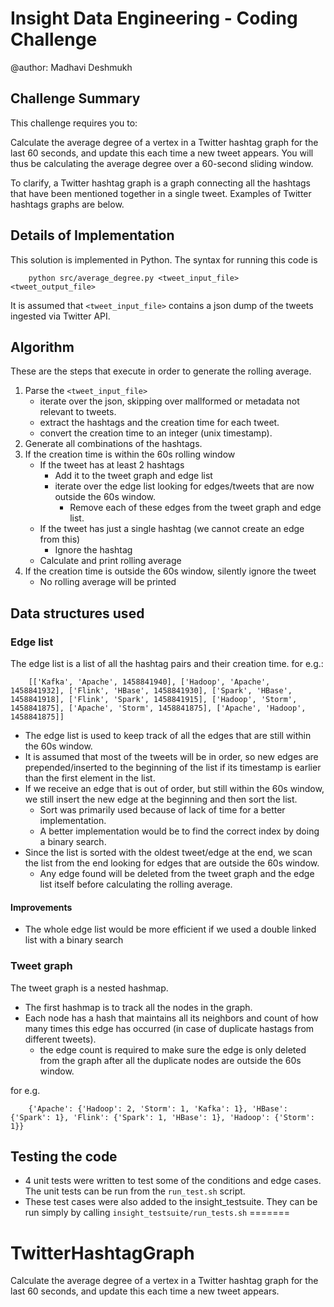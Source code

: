 Insight Data Engineering - Coding Challenge
===========================================================
@author: Madhavi Deshmukh 

## Challenge Summary

This challenge requires you to:

Calculate the average degree of a vertex in a Twitter hashtag graph for the last 60 seconds, and update this each time a new tweet appears.  You will thus be calculating the average degree over a 60-second sliding window.

To clarify, a Twitter hashtag graph is a graph connecting all the hashtags that have been mentioned together in a single tweet.  Examples of Twitter hashtags graphs are below.

## Details of Implementation

This solution is implemented in Python. The syntax for running this code is

```
    python src/average_degree.py <tweet_input_file> <tweet_output_file>
```

It is assumed that `<tweet_input_file>` contains a json dump of the tweets ingested via Twitter API.

## Algorithm

These are the steps that execute in order to generate the rolling average.

1. Parse the `<tweet_input_file>`
   - iterate over the json, skipping over mallformed or metadata not relevant to tweets.
   - extract the hashtags and the creation time for each tweet.
   - convert the creation time to an integer (unix timestamp).
2. Generate all combinations of the hashtags.
3. If the creation time is within the 60s rolling window
   - If the tweet has at least 2 hashtags
       - Add it to the tweet graph and edge list
       - iterate over the edge list looking for edges/tweets that are now outside the 60s window.
          - Remove each of these edges from the tweet graph and edge list.
   - If the tweet has just a single hashtag (we cannot create an edge from this)
       - Ignore the hashtag
   - Calculate and print rolling average
4. If the creation time is outside the 60s window, silently ignore the tweet
   - No rolling average will be printed

## Data structures used
### Edge list
The edge list is a list of all the hashtag pairs and their creation time. for e.g.:

```
    [['Kafka', 'Apache', 1458841940], ['Hadoop', 'Apache', 1458841932], ['Flink', 'HBase', 1458841930], ['Spark', 'HBase', 1458841918], ['Flink', 'Spark', 1458841915], ['Hadoop', 'Storm', 1458841875], ['Apache', 'Storm', 1458841875], ['Apache', 'Hadoop', 1458841875]]
```

- The edge list is used to keep track of all the edges that are still within the 60s window.
- It is assumed that most of the tweets will be in order, so new edges are prepended/inserted to the beginning of the list if its timestamp is earlier than the first element in the list.
- If we receive an edge that is out of order, but still within the 60s window, we still insert the new edge at the beginning and then sort the list.
    - Sort was primarily used because of lack of time for a better implementation.
    - A better implementation would be to find the correct index by doing a binary search.
- Since the list is sorted with the oldest tweet/edge at the end, we scan the list from the end looking for edges that are outside the 60s window.
    - Any edge found will be deleted from the tweet graph and the edge list itself before calculating the rolling average.

#### Improvements
- The whole edge list would be more efficient if we used a double linked list with a binary search

### Tweet graph
The tweet graph is a nested hashmap.
- The first hashmap is to track all the nodes in the graph.
- Each node has a hash that maintains all its neighbors and count of how many times this edge has occurred (in case of duplicate hastags from different tweets).
    - the edge count is required to make sure the edge is only deleted from the graph after all the duplicate nodes are outside the 60s window.

for e.g.

```
    {'Apache': {'Hadoop': 2, 'Storm': 1, 'Kafka': 1}, 'HBase': {'Spark': 1}, 'Flink': {'Spark': 1, 'HBase': 1}, 'Hadoop': {'Storm': 1}}
```

## Testing the code

- 4 unit tests were written to test some of the conditions and edge cases. The unit tests can be run from the `run_test.sh` script.
- These test cases were also added to the insight_testsuite. They can be run simply by calling `insight_testsuite/run_tests.sh`
=======
# TwitterHashtagGraph
Calculate the average degree of a vertex in a Twitter hashtag graph for the last 60 seconds, and update this each time a new tweet appears.

